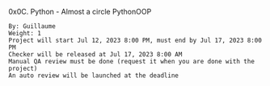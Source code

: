 0x0C. Python - Almost a circle
PythonOOP

    By: Guillaume
    Weight: 1
    Project will start Jul 12, 2023 8:00 PM, must end by Jul 17, 2023 8:00 PM
    Checker will be released at Jul 17, 2023 8:00 AM
    Manual QA review must be done (request it when you are done with the project)
    An auto review will be launched at the deadline
